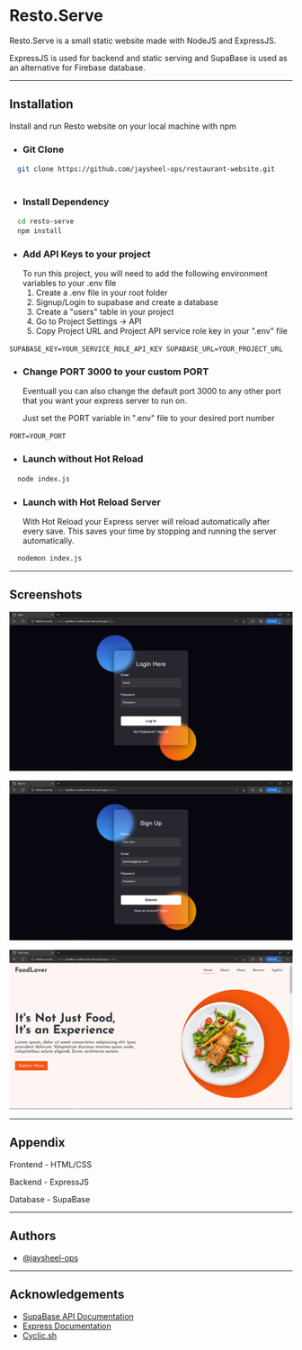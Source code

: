 
# Resto.Serve

Resto.Serve is a small static website made with NodeJS and ExpressJS.

ExpressJS is used for backend and static serving and SupaBase is used 
as an alternative for Firebase database.


---

## Installation

Install and run Resto website on your local machine with npm

- ### Git Clone
```bash
  git clone https://github.com/jaysheel-ops/restaurant-website.git
  
```

- ### Install Dependency
```bash
  cd resto-serve
  npm install
```

- ### Add API Keys to your project
  To run this project, you will need to add the following environment variables to your .env file
  1. Create a .env file in your root folder
  2. Signup/Login to supabase and create a database 
  3. Create a "users" table in your project
  4. Go to Project Settings -> API
  5. Copy Project URL and Project API service role key in your ".env" file


`
  SUPABASE_KEY=YOUR_SERVICE_ROLE_API_KEY
  SUPABASE_URL=YOUR_PROJECT_URL
`

- ### Change PORT 3000 to your custom PORT 
    Eventuall you can also change the default port 3000 to any other port that you want your express server to run on.

    Just set the PORT variable in ".env" file to your desired port number 

`
  PORT=YOUR_PORT
`

- ### Launch without Hot Reload
```bash
  node index.js
```
  

- ### Launch with Hot Reload Server
    With Hot Reload your Express server will reload automatically after every save. This saves your time by stopping and running the server automatically.
```bash
  nodemon index.js
```

---

## Screenshots

![1](./assets/img/1.png)

![2](./assets/img/2.png)

![3](./assets/img/3.png)

---

## Appendix

Frontend - HTML/CSS

Backend - ExpressJS

Database - SupaBase

---

## Authors

- [@jaysheel-ops](https://www.github.com/jaysheel-ops)

---

## Acknowledgements

 - [SupaBase API Documentation](https://supabase.com/docs/guides/api)
 - [Express Documentation](https://github.com/matiassingers/awesome-readme)
 - [Cyclic.sh](https://cyclic.sh)